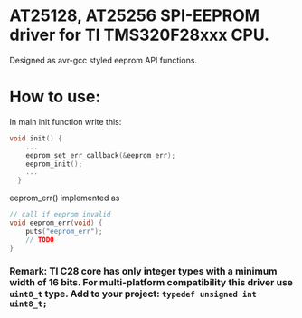 # AT25128, AT25256 SPI-EEPROM driver for TI TMS320F28xxx CPU.

Designed as avr-gcc styled eeprom API functions.

# How to use:
In main init function write this:

```c
void init() {
    ...
    eeprom_set_err_callback(&eeprom_err);
    eeprom_init();
    ...
  }
```
eeprom_err() implemented as
```c
// call if eeprom invalid
void eeprom_err(void) {
    puts("eeprom_err");
    // TODO
}
```
### Remark: TI C28 core has only integer types with a minimum width of 16 bits. For multi-platform compatibility this driver use `uint8_t` type. Add to your project: `typedef unsigned int uint8_t;`

